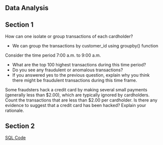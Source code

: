 
## Data Analysis


## Section 1

How can one isolate or group transactions of each cardholder?

- We can group the transactions by customer_id using groupby() function

Consider the time period 7:00 a.m. to 9:00 a.m.
- What are the top 100 highest transactions during this time period?
- Do you see any fraudulent or anomalous transactions?
- If you answered yes to the previous question, explain why you think there might be fraudulent transactions during this time frame.

Some fraudsters hack a credit card by making several small payments (generally less than $2.00), which are typically ignored by cardholders. Count the transactions that are less than $2.00 per cardholder. Is there any evidence to suggest that a credit card has been hacked? Explain your rationale.

## Section 2



[SQL Code](https://github.com/JessicaDeCunha/SQL_Visual_Data_Analysis_of_Fraudulent_Transactions-/blob/master/Starter_Files/schema.sql)



